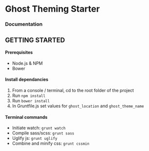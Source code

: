 # Ghost Theming Starter

### Documentation

## GETTING STARTED

#### Prerequisites

* Node.js & NPM
* Bower

#### Install dependancies

1. From a console / terminal, cd to the root folder of the project
2. Run `npm install`
3. Run `bower install`
4. In Gruntfile.js set values for `ghost_location` and `ghost_theme_name` 


#### Terminal commands

* Initiate watch: `grunt watch`
* Compile sass/scss: `grunt sass`
* Uglify js: `grunt uglify`
* Combine and minify css: `grunt cssmin`
